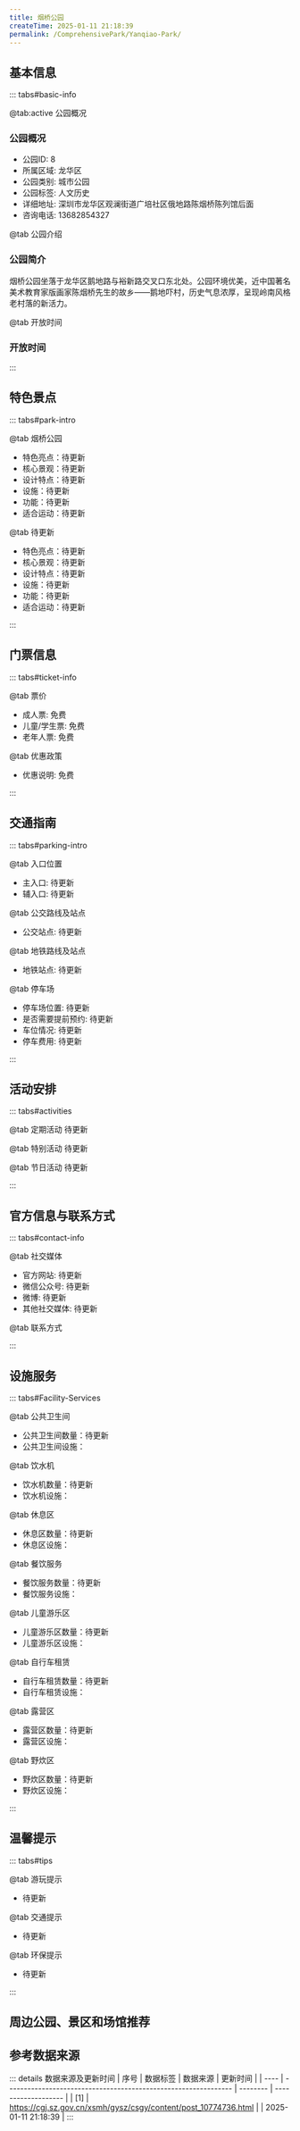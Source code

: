 ```yaml
---
title: 烟桥公园
createTime: 2025-01-11 21:18:39
permalink: /ComprehensivePark/Yanqiao-Park/
---
```



<script setup>
import ImageSwiper from '/.vuepress/theme/components/ImageSwiper.vue'
// 轮播图数据
const swiperItems = [
    {
      link: 'https://cgj.sz.gov.cn/img/4/4005/4005734/10774736.jpg',
      title: '烟桥公园',
      description: '烟桥公园坐落于龙华区鹅地路与裕新路交叉口东北处。公园环境优美，近中国著名美术教育家版画家陈烟桥先生的故乡——鹅地吓村，历史气息浓厚，呈现岭南风格老村落的新活力。...',
      author: '深圳政府在线',
      date: '2025/01/11'
      },
  {
      link: 'https://cgj.sz.gov.cn/img/4/4005/4005734/10774736.jpg',
      title: '烟桥公园',
      description: '烟桥公园坐落于龙华区鹅地路与裕新路交叉口东北处。公园环境优美，近中国著名美术教育家版画家陈烟桥先生的故乡——鹅地吓村，历史气息浓厚，呈现岭南风格老村落的新活力。...',
      author: '深圳政府在线',
      date: '2025/01/11'
      }
]
// 配置项
const swiperConfig = {
  height: 500,
  showInfo: true
}
</script>
<!-- 轮播图组件 -->
<ImageSwiper :items="swiperItems" :config="swiperConfig" />



## 基本信息

::: tabs#basic-info

@tab:active 公园概况
### 公园概况
- 公园ID: 8
- 所属区域: 龙华区
- 公园类别: 城市公园
- 公园标签: 人文历史
- 详细地址: 深圳市龙华区观澜街道广培社区俄地路陈烟桥陈列馆后面
- 咨询电话: 13682854327

@tab 公园介绍
### 公园简介
烟桥公园坐落于龙华区鹅地路与裕新路交叉口东北处。公园环境优美，近中国著名美术教育家版画家陈烟桥先生的故乡——鹅地吓村，历史气息浓厚，呈现岭南风格老村落的新活力。

@tab 开放时间
### 开放时间


:::

## 特色景点

::: tabs#park-intro

@tab 烟桥公园
<ImageCard
image="https://cgj.sz.gov.cn/images/index20230710_1.png"
    title="烟桥公园"
    description=""
    date=""
    author="深圳政府在线"
/>


- 特色亮点：待更新
- 核心景观：待更新
- 设计特点：待更新
- 设施：待更新
- 功能：待更新
- 适合运动：待更新

@tab 待更新
<ImageCard
image="https://cgj.sz.gov.cn/images/index20230710_1.png"
    title="烟桥公园"
    description=""
    date=""
    author="深圳政府在线"
/>


- 特色亮点：待更新
- 核心景观：待更新
- 设计特点：待更新
- 设施：待更新
- 功能：待更新
- 适合运动：待更新

:::

## 门票信息

::: tabs#ticket-info

@tab 票价
- 成人票: 免费
- 儿童/学生票: 免费
- 老年人票: 免费

@tab 优惠政策
- 优惠说明: 免费

:::

## 交通指南

::: tabs#parking-intro

@tab 入口位置
- 主入口: 待更新
- 辅入口: 待更新

@tab 公交路线及站点
- 公交站点: 待更新

@tab 地铁路线及站点
- 地铁站点: 待更新

@tab 停车场
- 停车场位置: 待更新
- 是否需要提前预约: 待更新
- 车位情况: 待更新
- 停车费用: 待更新

:::

## 活动安排

::: tabs#activities

@tab 定期活动
待更新

@tab 特别活动
待更新

@tab 节日活动
待更新

:::

## 官方信息与联系方式

::: tabs#contact-info

@tab 社交媒体
- 官方网站: 待更新
- 微信公众号: 待更新
- 微博: 待更新
- 其他社交媒体: 待更新

@tab 联系方式

:::

## 设施服务

::: tabs#Facility-Services

@tab 公共卫生间
- 公共卫生间数量：待更新
- 公共卫生间设施：

@tab 饮水机
- 饮水机数量：待更新
- 饮水机设施：

@tab 休息区
- 休息区数量：待更新
- 休息区设施：

@tab 餐饮服务
- 餐饮服务数量：待更新
- 餐饮服务设施：

@tab 儿童游乐区
- 儿童游乐区数量：待更新
- 儿童游乐区设施：

@tab 自行车租赁
- 自行车租赁数量：待更新
- 自行车租赁设施：

@tab 露营区
- 露营区数量：待更新
- 露营区设施：

@tab 野炊区
- 野炊区数量：待更新
- 野炊区设施：

:::

## 温馨提示

::: tabs#tips

@tab 游玩提示
- 待更新

@tab 交通提示
- 待更新

@tab 环保提示
- 待更新

:::

## 周边公园、景区和场馆推荐

<CardGrid>
  <ImageCard
        image="https://cgj.sz.gov.cn/img/4/4005/4005738/10774738.jpg"
        title="逸秀公园"
        description="逸秀公园位于民治街道民丰路与金龙路交会处东南侧。公园依山而建，上下高差约31米，东西宽约210米，南北长约400米，总占地面积为5.2万平方米。2018年9月6日正式剪彩对市民开放，成为居民休闲健身游乐的好去处。
走进逸秀公园，亭台廊榭、青山绿水，这座极具现代元素的公园风景如画。园区内植物配置多样、丰富，有秋枫、火焰木"
        href="/ComprehensivePark/Yixiu-Park/"
        author="待更新"
        date="2025/01/02"
      />
      <ImageCard
        image="https://cgj.sz.gov.cn/img/4/4005/4005738/10774738.jpg"
        title="逸秀公园"
        description="逸秀公园位于民治街道民丰路与金龙路交会处东南侧。公园依山而建，上下高差约31米，东西宽约210米，南北长约400米，总占地面积为5.2万平方米。2018年9月6日正式剪彩对市民开放，成为居民休闲健身游乐的好去处。
走进逸秀公园，亭台廊榭、青山绿水，这座极具现代元素的公园风景如画。园区内植物配置多样、丰富，有秋枫、火焰木"
        href="/ComprehensivePark/Yixiu-Park/"
        author="待更新"
        date="2025/01/02"
      />
    </CardGrid>


## 参考数据来源

::: details 数据来源及更新时间
| 序号 | 数据标签                                                        | 数据来源 | 更新时间            |
| ---- | --------------------------------------------------------------- | -------- | ------------------- |
| [1]  | https://cgj.sz.gov.cn/xsmh/gysz/csgy/content/post_10774736.html |          | 2025-01-11 21:18:39 |
:::

